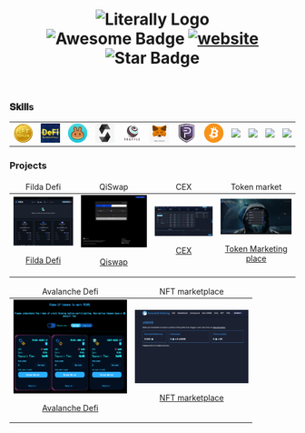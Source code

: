 <h1 align="center" > <img src="https://avatars.githubusercontent.com/u/51626000?v=4" width="100px" alt="Literally Logo" />
 <br/>
<img src="https://cdn.rawgit.com/sindresorhus/awesome/d7305f38d29fed78fa85652e3a63e154dd8e8829/media/badge.svg" alt="Awesome Badge"/>
<a href="https://findwrk.app/?utm_source=awesome-github-profile-readme"><img src="https://img.shields.io/static/v1?label=&labelColor=505050&message=findwrk&color=%230076D6&style=flat&logo=google-chrome&logoColor=%230076D6" alt="website"/></a>
<img src="https://img.shields.io/static/v1?label=%F0%9F%8C%9F&message=If%20Useful&style=style=flat&color=BC4E99" alt="Star Badge"/>

</h1> <br>

### 𝐒𝐤𝐢𝐥𝐥s
<table>
  <tr>
      <td><img src="https://github.com/kroim/profile/blob/master/icons/icon_nft.png?raw=true" width="200"></td>
      <td><img src="https://github.com/kroim/profile/blob/master/icons/icon_defi.png?raw=true" width="200"></td>
      <td><img src="https://github.com/kroim/profile/blob/master/icons/icon_pancake.png?raw=true" width="200"></td>
      <td><img src="https://github.com/kroim/profile/blob/master/icons/icon_solidity.png?raw=true" width="200"></td>
      <td><img src="https://github.com/kroim/profile/blob/master/icons/icon_truffle.png?raw=true" width="200"></td>
      <td><img src="https://github.com/kroim/profile/blob/master/icons/icon_metamask.png?raw=true" width="200"></td>
      <td><img src="https://github.com/kroim/profile/blob/master/icons/icon_pivx.png?raw=true" width="200"></td>
      <td><img src="https://github.com/kroim/profile/blob/master/icons/icon_bitcoin.png?raw=true" width="200"></td>
      <td><img src="https://cdn.iconscout.com/icon/free/png-128/javascript-1174950.png" width="200"></td>
      <td><img src="https://cdn.iconscout.com/icon/free/png-128/node-1174925.png" width="200"></td>
      <td><img src="https://cdn.iconscout.com/icon/free/png-128/react-1175109.png" width="200"></td>
      <td><img src="https://cdn.iconscout.com/icon/free/png-128/vue-282497.png" width="200"></td>
  </tr>  
</table>

### Projects
<table>
    <thead align="center">
        <tr>
            <td>Filda Defi</td>
            <td>QiSwap</td>           
            <td>CEX</td>
            <td>Token market</td>
        </tr>
    </thead>
    <tbody>
        <tr>
            <td>
                <a href="https://filda.io/">
                    <img src="https://github.com/snowwhitedev/profile_stuff/blob/master/01_filda.png?raw=true" width="200">
                    <p align="center">Filda Defi</p>
                </a>
            </td>
            <td>
                <a href="https://qiswap.com">
                    <img src="https://github.com/snowwhitedev/profile_stuff/blob/master/02_qiswap.png?raw=true" width="200">
                    <p align="center">Qiswap</p>
                </a>
            </td>           
            <td>
                <a href="https://www.cointral.com/">
                    <img src="https://github.com/snowwhitedev/profile_stuff/blob/master/04_cointral.png?raw=true" width="200">
                    <p align="center">CEX</p>
                </a>
            </td>
            <td>
                <a href="https://hashtag.space">
                    <img src="https://github.com/snowwhitedev/profile_stuff/blob/master/03_hashtag.png?raw=true" width="200">
                    <p align="center">Token Marketing place</p>
                </a>
            </td>                      
        </tr>
  </tbody>
</table>
<table>
    <thead align="center">
        <tr>
            <td>Avalanche Defi</td>
            <td>NFT marketplace</td>
        </tr>
   </thead>
   <tbody>
        <tr>
            <td>
                <a href="https://staking.snowball.network/">
                    <img src="https://github.com/kroim/profile/blob/master/projects/pearl.png?raw=true" width="200">
                    <p align="center">Avalanche Defi</p>
                </a>
            </td>
            <td>
                <a href="https://leda.jup.io/">
                    <img src="https://github.com/snowwhitedev/profile_stuff/blob/master/05_snowball.png?raw=true" width="200">
                    <p align="center">NFT marketplace</p>
                </a>
            </td>                      
        </tr>
    </tbody>
</table>


